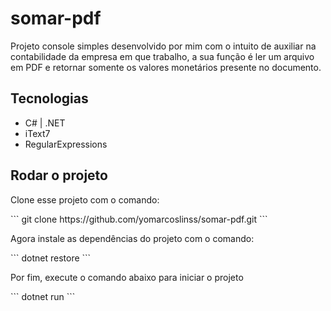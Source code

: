 <h1>somar-pdf</h1>
<p>Projeto console simples desenvolvido por mim com o intuito de auxiliar na contabilidade da empresa em que trabalho, a sua função é ler um arquivo em PDF e retornar somente os valores monetários presente no documento.</p>

<h2>Tecnologias</h2>
<ul>
    <li>C# | .NET</li>
    <li>iText7</li>
    <li>RegularExpressions</li>
</ul>

<h2>Rodar o projeto</h2>
<p>Clone esse projeto com o comando:</p>
``` 
git clone https://github.com/yomarcoslinss/somar-pdf.git 
```

<p>Agora instale as dependências do projeto com o comando:</p>
```
dotnet restore
```

<p>Por fim, execute o comando abaixo para iniciar o projeto</p>
```
dotnet run
```